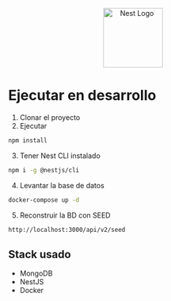 <p align="center">
  <a href="http://nestjs.com/" target="blank"><img src="https://nestjs.com/img/logo-small.svg" width="120" alt="Nest Logo" /></a>
</p>

# Ejecutar en desarrollo

1. Clonar el proyecto
2. Ejecutar

```bash
npm install
```

3. Tener Nest CLI instalado

```bash
npm i -g @nestjs/cli
```

4. Levantar la base de datos

```bash
docker-compose up -d
```

5. Reconstruir la BD con SEED

```bash
http://localhost:3000/api/v2/seed
```

## Stack usado

- MongoDB
- NestJS
- Docker
